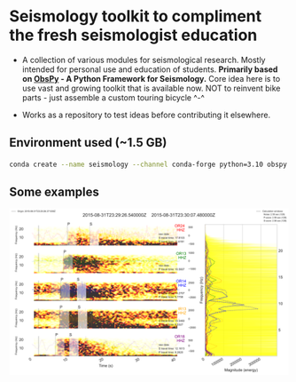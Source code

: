 # Seismology toolkit to compliment the fresh seismologist education

* A collection of various modules for seismological research.
Mostly intended for personal use and education of students.
**Primarily based on [ObsPy](https://github.com/obspy/obspy) - A Python Framework for Seismology.**
Core idea here is to use vast and growing toolkit that is available now.
NOT to reinvent bike parts - just assemble a custom touring bicycle ^-^

* Works as a repository to test ideas before contributing it elsewhere.

## Environment used (~1.5 GB)

``` sh
conda create --name seismology --channel conda-forge python=3.10 obspy pygmt pyasdf constructor
```


## Some examples

![Visualization result](../results/temp.svg)

